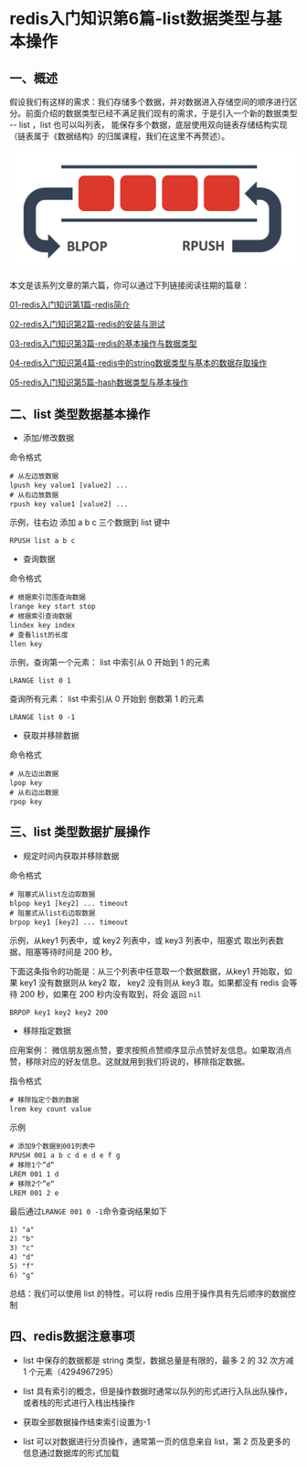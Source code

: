 # redis入门知识第6篇-list数据类型与基本操作

## 一、概述

假设我们有这样的需求：我们存储多个数据，并对数据进入存储空间的顺序进行区分。前面介绍的数据类型已经不满足我们现有的需求，于是引入一个新的数据类型 -- list ，list 也可以叫列表， 能保存多个数据，底层使用双向链表存储结构实现（链表属于《数据结构》的归属课程，我们在这里不再赘述）。

![image2-6.png](../img/06-01.png)

本文是该系列文章的第六篇，你可以通过下列链接阅读往期的篇章：

[01-redis入门知识第1篇-redis简介](https://blog.jkdev.cn/index.php/archives/447/)

[02-redis入门知识第2篇-redis的安装与测试](https://blog.jkdev.cn/index.php/archives/454/)

[03-redis入门知识第3篇-redis的基本操作与数据类型](https://blog.jkdev.cn/index.php/archives/455/)

[04-redis入门知识第4篇-redis中的string数据类型与基本的数据存取操作](https://blog.jkdev.cn/index.php/archives/463/)

[05-redis入门知识第5篇-hash数据类型与基本操作](https://blog.jkdev.cn/index.php/archives/465/)

## 二、list 类型数据基本操作

- 添加/修改数据

命令格式

```shell
# 从左边放数据
lpush key value1 [value2] ...
# 从右边放数据
rpush key value1 [value2] ...
```

示例，往右边 添加 a b c 三个数据到 list 键中

```shell
RPUSH list a b c
```

- 查询数据

命令格式

```shell
# 根据索引范围查询数据
lrange key start stop
# 根据索引查询数据
lindex key index
# 查看list的长度
llen key
```

示例，查询第一个元素： list 中索引从 0 开始到 1 的元素

```shell
LRANGE list 0 1
```

查询所有元素： list 中索引从 0 开始到 倒数第 1 的元素

```shell
LRANGE list 0 -1
```

- 获取并移除数据

命令格式

```shell
# 从左边出数据
lpop key
# 从右边出数据
rpop key
```

## 三、list 类型数据扩展操作

- 规定时间内获取并移除数据

命令格式

```shell
# 阻塞式从list左边取数据
blpop key1 [key2] ... timeout
# 阻塞式从list右边取数据
brpop key1 [key2] ... timeout
```

示例，从key1 列表中，或 key2 列表中，或 key3 列表中，阻塞式 取出列表数据，阻塞等待时间是 200 秒。

下面这条指令的功能是：从三个列表中任意取一个数据数据，从key1 开始取，如果 key1 没有数据则从 key2 取， key2 没有则从 key3 取。如果都没有 redis 会等待 200 秒，如果在 200 秒内没有取到，将会 返回 `nil`

```shell
BRPOP key1 key2 key2 200
```

- 移除指定数据

应用案例： 微信朋友圈点赞，要求按照点赞顺序显示点赞好友信息。如果取消点赞，移除对应的好友信息。这就就用到我们将说的，移除指定数据。

指令格式

```shell
# 移除指定个数的数据
lrem key count value
```

示例

```shell
# 添加9个数据到001列表中
RPUSH 001 a b c d e d e f g
# 移除1个”d“
LREM 001 1 d
# 移除2个”e“
LREM 001 2 e
```

最后通过`LRANGE 001 0 -1`命令查询结果如下

```shell
1) "a"
2) "b"
3) "c"
4) "d"
5) "f"
6) "g"
```

总结：我们可以使用 list 的特性，可以将 redis 应用于操作具有先后顺序的数据控制

## 四、redis数据注意事项

- list 中保存的数据都是 string 类型，数据总量是有限的，最多 2 的 32 次方减 1 个元素（4294967295）

- list 具有索引的概念，但是操作数据时通常以队列的形式进行入队出队操作，或者栈的形式进行入栈出栈操作

- 获取全部数据操作结束索引设置为-1

- list 可以对数据进行分页操作，通常第一页的信息来自 list，第 2 页及更多的信息通过数据库的形式加载
